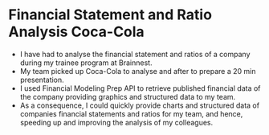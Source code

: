 # Financial Statement and Ratio Analysis Coca-Cola

- I have had to analyse the financial statement and ratios of a company during my trainee program at Brainnest.
- My team picked up Coca-Cola to analyse and after to prepare a 20 min presentation.
- I used Financial Modeling Prep API to retrieve published financial data of the company providing graphics and structured data to my team.
- As a consequence, I could quickly provide charts and structured data of companies financial statements and ratios for my team, and hence, speeding up and improving the analysis of my colleagues.